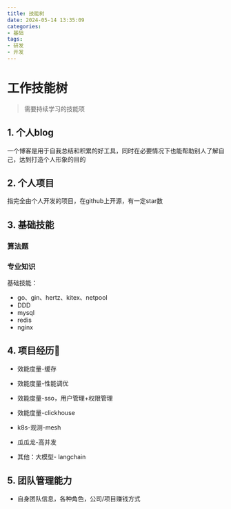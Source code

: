 ```yaml
---
title: 技能树
date: 2024-05-14 13:35:09
categories:
- 基础
tags:
- 研发
- 开发
---
```


# 工作技能树
> 需要持续学习的技能项

## 1. 个人blog
一个博客是用于自我总结和积累的好工具，同时在必要情况下也能帮助别人了解自己，达到打造个人形象的目的

## 2. 个人项目
指完全由个人开发的项目，在github上开源，有一定star数

## 3. 基础技能
### 算法题

### 专业知识
基础技能：
- go、gin、hertz、kitex、netpool
- DDD
- mysql
- redis
- nginx

## 4. 项目经历🌟
- 效能度量-缓存
- 效能度量-性能调优
- 效能度量-sso，用户管理+权限管理
- 效能度量-clickhouse
- k8s-观测-mesh
- 瓜瓜龙-高并发

- 其他：大模型- langchain

## 5. 团队管理能力
-  自身团队信息，各种角色，公司/项目赚钱方式